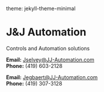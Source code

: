 theme: jekyll-theme-minimal


# J&J Automation

Controls and Automation solutions

**Email:** Jselvey@JJ-Automation.com  
**Phone:** (419) 603-2128

**Email:** Jegbaert@JJ-Automation.com  
**Phone:** (419) 307-3128

